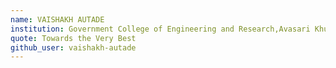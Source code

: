 ```yaml
---
name: VAISHAKH AUTADE
institution: Government College of Engineering and Research,Avasari Khurd
quote: Towards the Very Best
github_user: vaishakh-autade
---
```

